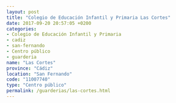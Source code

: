 ```yaml
---
layout: post
title: "Colegio de Educación Infantil y Primaria Las Cortes"
date: 2017-09-20 20:57:05 +0200
categories:
- Colegio de Educación Infantil y Primaria
- cadiz
- san-fernando
- Centro público
- guarderia
name: "Las Cortes"
province: "Cádiz"
location: "San Fernando"
code: "11007740"
type: "Centro público"
permalink: /guarderias/las-cortes.html
---
```

